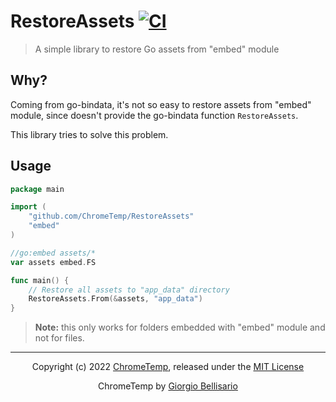 <!-- cspell:word bindata -->

# RestoreAssets [![CI](https://github.com/ChromeTemp/RestoreAssets/actions/workflows/CI.yml/badge.svg)](https://github.com/ChromeTemp/RestoreAssets/actions/workflows/CI.yml)

> A simple library to restore Go assets from "embed" module

## Why?

Coming from go-bindata, it's not so easy to restore assets from "embed" module, since doesn't provide the go-bindata function `RestoreAssets`.

This library tries to solve this problem.

## Usage

```go
package main

import (
    "github.com/ChromeTemp/RestoreAssets"
    "embed"
)

//go:embed assets/*
var assets embed.FS

func main() {
    // Restore all assets to "app_data" directory
    RestoreAssets.From(&assets, "app_data")
}
```

> **Note:** this only works for folders embedded with "embed" module and not for files.

---

<p align="center">Copyright (c) 2022 <a href="https://github.com/ChromeTemp">ChromeTemp</a>, released under the <a href="https://github.com/ChromeTemp/ChromeTemp/blob/main/LICENSE">MIT License</a></p>
<p align="center">ChromeTemp by <a href="https://github.com/Bellisario">Giorgio Bellisario</a></p>
